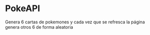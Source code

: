 # PokeAPI
 Genera 6 cartas de pokemones y cada vez que se refresca la página genera otros 6 de forma aleatoria

